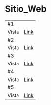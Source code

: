 # Sitio_Web
 <style>
	td{
		text-aling: center;
	}
</style>

<table>
          <tr>
                <td colspan="2">#1 </td>
            </tr>
            <tr>
         </tr>
         <tr>
                <td>Vista</td> 
		<td><a href="https://rodrigovidalguzmandiaz.github.io/Sitio_Web/">Link</a></td> 
	</tr>
	 <tr>
                <td colspan="2">#2 </td>
            </tr>
            <tr>
         </tr>
         <tr>
                <td>Vista</td> 
		<td><a href="https://rodrigovidalguzmandiaz.github.io/Sitio_Web2/">Link</a></td> 
	</tr>
	 <tr>
                <td colspan="2">#3 </td>
            </tr>
            <tr>
         </tr>
         <tr>
                <td>Vista</td> 
		<td><a href="https://rodrigovidalguzmandiaz.github.io/Sitio_Web3/">Link</a></td> 
	</tr>
	<tr>
                <td colspan="2">#4 </td>
            </tr>
            <tr>
         </tr>
         <tr>
                <td>Vista</td> 
		<td><a href="https://rodrigovidalguzmandiaz.github.io/Sitio_Web4/">Link</a></td> 
	</tr>
	<tr>
                <td colspan="2">#5 </td>
            </tr>
            <tr>
         </tr>
         <tr>
                <td>Vista</td> 
		<td><a href="https://rodrigovidalguzmandiaz.github.io/Sitio_Web5/">Link</a></td> 
	</tr>
</table>
